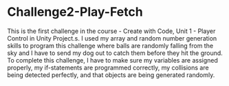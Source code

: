 # Challenge2-Play-Fetch
 This is the first challenge in the course - Create with Code, Unit 1 - Player Control in Unity Project.s. I  used my array and random number generation skills to program this challenge where balls are randomly falling from the sky and I have to send my dog out to catch them before they hit the ground. To complete this challenge, I have to make sure my variables are assigned properly, my if-statements are programmed correctly, my collisions are being detected perfectly, and that objects are being generated randomly.
